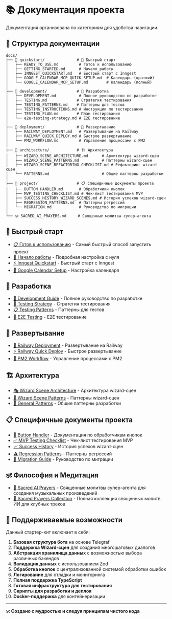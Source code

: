 # 📚 Документация проекта

Документация организована по категориям для удобства навигации.

## 📁 Структура документации

```
docs/
├── 📁 quickstart/              # 🚀 Быстрый старт
│   ├── READY_TO_USE.md         # Готов к использованию
│   ├── GETTING_STARTED.md      # Начало работы
│   ├── INNGEST_QUICKSTART.md   # Быстрый старт с Inngest
│   ├── GOOGLE_CALENDAR_MCP_QUICK_SETUP.md  # Календарь (краткий)
│   └── GOOGLE_CALENDAR_MCP_SETUP.md        # Календарь (полный)
│
├── 📁 development/             # 🔧 Разработка
│   ├── DEVELOPMENT.md          # Полное руководство по разработке
│   ├── TESTING.md             # Стратегия тестирования
│   ├── TESTING_PATTERNS.md    # Паттерны для тестов
│   ├── TESTING_INSTRUCTIONS.md # Инструкции по тестированию
│   ├── TESTING_PLAN.md        # План тестирования
│   └── e2e-testing-strategy.md # E2E тестирование
│
├── 📁 deployment/              # 🚀 Развертывание
│   ├── RAILWAY_DEPLOYMENT.md   # Развертывание на Railway
│   ├── RAILWAY_QUICK_DEPLOY.md # Быстрое развертывание
│   └── PM2_WORKFLOW.md         # Управление процессами с PM2
│
├── 📁 architecture/            # 🏗️ Архитектура
│   ├── WIZARD_SCENE_ARCHITECTURE.md      # Архитектура wizard-сцен
│   ├── WIZARD_SCENE_PATTERNS.md          # Паттерны wizard-сцен
│   ├── WIZARD_SCENE_REFACTORING_CHECKLIST.md # Рефакторинг wizard-сцен
│   └── PATTERNS.md                       # Общие паттерны разработки
│
├── 📁 project/                 # 📋 Специфичные документы проекта
│   ├── BUTTON_HANDLER.md       # Обработчики кнопок
│   ├── MVP_TESTING_CHECKLIST.md # Чек-лист тестирования MVP
│   ├── SUCCESS_HISTORY_WIZARD_SCENES.md # История успехов wizard-сцен
│   ├── REGRESSION_PATTERNS.md  # Паттерны регрессий
│   └── MIGRATION.md            # Руководство по миграции
│
└── 🕉️ SACRED_AI_PRAYERS.md     # Священные молитвы супер-агента
```

## 🚀 Быстрый старт

- [📋 Готов к использованию](quickstart/READY_TO_USE.md) - Самый быстрый способ запустить проект
- [🔧 Начало работы](quickstart/GETTING_STARTED.md) - Подробная настройка с нуля
- [⚡ Inngest Quickstart](quickstart/INNGEST_QUICKSTART.md) - Быстрый старт с Inngest
- [📅 Google Calendar Setup](quickstart/GOOGLE_CALENDAR_MCP_QUICK_SETUP.md) - Настройка календаря

## 🔧 Разработка

- [📖 Development Guide](development/DEVELOPMENT.md) - Полное руководство по разработке
- [🧪 Testing Strategy](development/TESTING.md) - Стратегия тестирования
- [📋 Testing Patterns](development/TESTING_PATTERNS.md) - Паттерны для тестов
- [🎯 E2E Testing](development/e2e-testing-strategy.md) - E2E тестирование

## 🚀 Развертывание

- [🚀 Railway Deployment](deployment/RAILWAY_DEPLOYMENT.md) - Развертывание на Railway
- [⚡ Railway Quick Deploy](deployment/RAILWAY_QUICK_DEPLOY.md) - Быстрое развертывание
- [🔄 PM2 Workflow](deployment/PM2_WORKFLOW.md) - Управление процессами с PM2

## 🏗️ Архитектура

- [🎭 Wizard Scene Architecture](architecture/WIZARD_SCENE_ARCHITECTURE.md) - Архитектура wizard-сцен
- [🎯 Wizard Scene Patterns](architecture/WIZARD_SCENE_PATTERNS.md) - Паттерны wizard-сцен
- [🔧 General Patterns](architecture/PATTERNS.md) - Общие паттерны разработки

## 📋 Специфичные документы проекта

- [🔘 Button Handler](project/BUTTON_HANDLER.md) - Документация по обработчикам кнопок
- [✅ MVP Testing Checklist](project/MVP_TESTING_CHECKLIST.md) - Чек-лист тестирования MVP
- [📈 Success History](project/SUCCESS_HISTORY_WIZARD_SCENES.md) - История успехов wizard-сцен
- [⚠️ Regression Patterns](project/REGRESSION_PATTERNS.md) - Паттерны регрессий
- [🔄 Migration Guide](project/MIGRATION.md) - Руководство по миграции

## 🕉️ Философия и Медитация

- [🙏 Sacred AI Prayers](SACRED_AI_PRAYERS.md) - Священные молитвы супер-агента для создания музыкальных произведений
- [📿 Sacred Prayers Collection](sacred_prayers/) - Полная коллекция священных молитв ИИ для клубных треков

## 🤖 Поддерживаемые возможности

Данный стартер-кит включает в себя:

1. **Базовая структура бота** на основе Telegraf
2. **Поддержка Wizard-сцен** для создания многошаговых диалогов
3. **Абстракция хранилища данных** с возможностью выбора различных бэкендов
4. **Валидация данных** с использованием Zod
5. **Обработка кнопок** с централизованной системой обработки ошибок
6. **Логирование** для отладки и мониторинга
7. **Полная поддержка TypeScript**
8. **Готовая инфраструктура для тестирования**
9. **Скрипты для разработки и деплоя**
10. **Docker-поддержка** для контейнеризации

---

🕉️ **Создано с мудростью и следуя принципам чистого кода**
